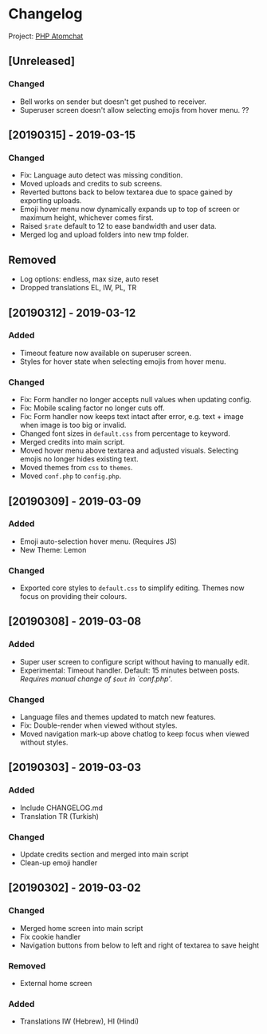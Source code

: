 # Changelog

Project: [PHP Atomchat](https://github.com/phhpro/atomchat)

## [Unreleased]
### Changed
- Bell works on sender but doesn't get pushed to receiver.
- Superuser screen doesn't allow selecting emojis from hover menu. ??

## [20190315] - 2019-03-15
### Changed
- Fix: Language auto detect was missing condition.
- Moved uploads and credits to sub screens.
- Reverted buttons back to below textarea due to space gained by exporting uploads.
- Emoji hover menu now dynamically expands up to top of screen or maximum height, whichever comes first.
- Raised `$rate` default to 12 to ease bandwidth and user data.
- Merged log and upload folders into new tmp folder.

## Removed
- Log options: endless, max size, auto reset
- Dropped translations EL, IW, PL, TR

## [20190312] - 2019-03-12
### Added
- Timeout feature now available on superuser screen.
- Styles for hover state when selecting emojis from hover menu.

### Changed
- Fix: Form handler no longer accepts null values when updating config.
- Fix: Mobile scaling factor no longer cuts off.
- Fix: Form handler now keeps text intact after error, e.g. text + image when image is too big or invalid.
- Changed font sizes in `default.css` from percentage to keyword.
- Merged credits into main script.
- Moved hover menu above textarea and adjusted visuals. Selecting emojis no longer hides existing text.
- Moved themes from `css` to `themes`.
- Moved `conf.php` to `config.php`.

## [20190309] - 2019-03-09
### Added
- Emoji auto-selection hover menu. (Requires JS)
- New Theme: Lemon

### Changed
- Exported core styles to `default.css` to simplify editing. Themes now focus on providing their colours.

## [20190308] - 2019-03-08
### Added
- Super user screen to configure script without having to manually edit.
- Experimental: Timeout handler. Default: 15 minutes between posts. *Requires manual change of `$out` in `conf.php'*.

### Changed
- Language files and themes updated to match new features.
- Fix: Double-render when viewed without styles.
- Moved navigation mark-up above chatlog to keep focus when viewed without styles.

## [20190303] - 2019-03-03
### Added
- Include CHANGELOG.md
- Translation TR (Turkish)

### Changed
- Update credits section and merged into main script
- Clean-up emoji handler

## [20190302] - 2019-03-02
### Changed
- Merged home screen into main script
- Fix cookie handler
- Navigation buttons from below to left and right of textarea to save height

### Removed
- External home screen

### Added
- Translations IW (Hebrew), HI (Hindi)

